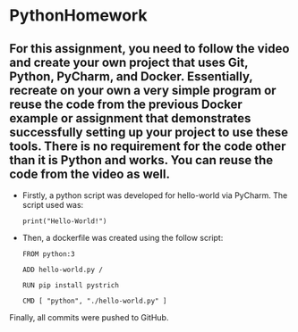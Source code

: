 # PythonHomework
## For this assignment, you need to follow the video and create your own project that uses Git, Python, PyCharm, and Docker. Essentially, recreate on your own a very simple program or reuse the code from the previous Docker example or assignment that demonstrates successfully setting up your project to use these tools. There is no requirement for the code other than it is Python and works. You can reuse the code from the video as well.

 

 - Firstly, a python script was developed for hello-world via PyCharm. The script used was:

    `print("Hello-World!")`

 - Then, a dockerfile was created using the follow script:

    `FROM python:3  `
      
    `ADD hello-world.py /  `
      
   ` RUN pip install pystrich ` 
      
    `CMD [ "python", "./hello-world.py" ]`

Finally, all commits were pushed to GitHub.
